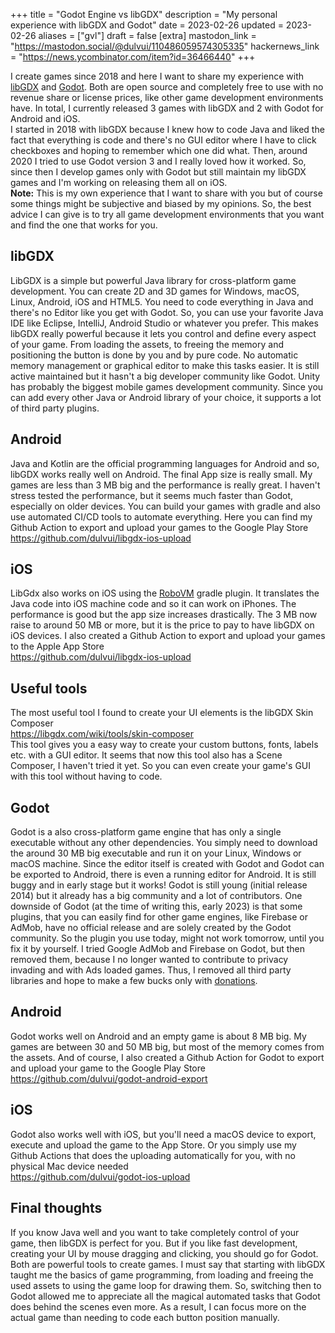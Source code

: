 +++
title = "Godot Engine vs libGDX"
description = "My personal experience with libGDX and Godot"
date = 2023-02-26
updated = 2023-02-26
aliases = ["gvl"]
draft = false
[extra]
mastodon_link = "https://mastodon.social/@dulvui/110486059574305335"
hackernews_link = "https://news.ycombinator.com/item?id=36466440"
+++

I create games since 2018 and here I want to share my experience with [libGDX](https://libgdx.com/) and [Godot](https://godotengine.org/).
Both are open source and completely free to use with no revenue share or license prices, like other game development environments have.
In total, I currently released 3 games with libGDX and 2 with Godot for Android and iOS.  
I started in 2018 with libGDX because I knew how to code Java and liked the fact that everything is code and there's no GUI editor where I have to click checkboxes and hoping to remember which one did what.
Then, around 2020 I tried to use Godot version 3 and I really loved how it worked.
So, since then I develop games only with Godot but still maintain my libGDX games and I'm working on releasing them all on iOS.  
**Note:** This is my own experience that I want to share with you but of course some things might be subjective and biased by my opinions.
So, the best advice I can give is to try all game development environments that you want and find the one that works for you.   

## libGDX
LibGDX is a simple but powerful Java library for cross-platform game development. 
You can create 2D and 3D games for Windows, macOS, Linux, Android, iOS and HTML5. 
You need to code everything in Java and there's no Editor like you get with Godot.
So, you can use your favorite Java IDE like Eclipse, IntelliJ, Android Studio or whatever you prefer.
This makes libGDX really powerful because it lets you control and define every aspect of your game.
From loading the assets, to freeing the memory and positioning the button is done by you and by pure code.
No automatic memory management or graphical editor to make this tasks easier.
It is still active maintained but it hasn't a big developer community like Godot.
Unity has probably the biggest mobile games development community.
Since you can add every other Java or Android library of your choice, it supports a lot of third party plugins.

## Android
Java and Kotlin are the official programming languages for Android and so, libGDX works really well on Android.
The final App size is really small.
My games are less than 3 MB big and the performance is really great.
I haven't stress tested the performance, but it seems much faster than Godot, especially on older devices.
You can build your games with gradle and also use automated CI/CD tools to automate everything.
Here you can find my Github Action to export and upload your games to the Google Play Store  
https://github.com/dulvui/libgdx-ios-upload

## iOS
LibGdx also works on iOS using the [RoboVM](https://github.com/robovm/robovm-gradle-plugin) gradle plugin.
It translates the Java code into iOS machine code and so it can work on iPhones.
The performance is good but the app size increases drastically.
The 3 MB now raise to around 50 MB or more, but it is the price to pay to have libGDX on iOS devices.
I also created a Github Action to export and upload your games to the Apple App Store  
https://github.com/dulvui/libgdx-ios-upload

## Useful tools
The most useful tool I found to create your UI elements is the libGDX Skin Composer  
https://libgdx.com/wiki/tools/skin-composer  
This tool gives you a easy way to create your custom buttons, fonts, labels etc. with a GUI editor.
It seems that now this tool also has a Scene Composer, I haven't tried it yet.
So you can even create your game's GUI with this tool without having to code.


## Godot
Godot is a also cross-platform game engine that has only a single executable without any other dependencies.
You simply need to download the around 30 MB big executable and run it on your Linux, Windows or macOS machine.
Since the editor itself is created with Godot and Godot can be exported to Android, there is even a running editor for Android.
It is still buggy and in early stage but it works!
Godot is still young (initial release 2014) but it already has a big community and a lot of contributors.
One downside of Godot (at the time of writing this, early 2023) is that some plugins, that you can easily find for other game engines, like Firebase or AdMob, have no official release and are solely created by the Godot community.
So the plugin you use today, might not work tomorrow, until you fix it by yourself.
I tried Google AdMob and Firebase on Godot, but then removed them, because I no longer wanted to contribute to privacy invading and with Ads loaded games.
Thus, I removed all third party libraries and hope to make a few bucks only with [donations](/donate).

## Android
Godot works well on Android and an empty game is about 8 MB big.
My games are between 30 and 50 MB big, but most of the memory comes from the assets.
And of course, I also created a Github Action for Godot to export and upload your game to the Google Play Store  
https://github.com/dulvui/godot-android-export  


## iOS
Godot also works well with iOS, but you'll need a macOS device to export, execute and upload the game to the App Store.
Or you simply use my Github Actions that does the uploading automatically for you, with no physical Mac device needed  
https://github.com/dulvui/godot-ios-upload  


## Final thoughts
If you know Java well and you want to take completely control of your game, then libGDX is perfect for you.
But if you like fast development, creating your UI by mouse dragging and clicking, you should go for Godot.
Both are powerful tools to create games.
I must say that starting with libGDX taught me the basics of game programming, from loading and freeing the used assets to using the game loop for drawing them.
So, switching then to Godot allowed me to appreciate all the magical automated tasks that Godot does behind the scenes even more.
As a result, I can focus more on the actual game than needing to code each button position manually.